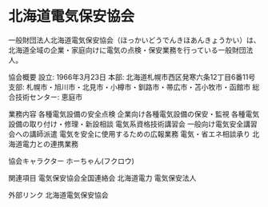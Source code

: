 # 北海道電気保安協会

一般財団法人北海道電気保安協会（ほっかいどうでんきほあんきょうかい）は、北海道全域の企業・家庭向けに電気の点検・保安業務を行っている一般財団法人。

協会概要
設立: 1966年3月23日
本部: 北海道札幌市西区発寒六条12丁目6番11号
支部: 札幌市・旭川市・北見市・小樽市・釧路市・帯広市・苫小牧市・函館市
総合技術センター: 恵庭市

業務内容
各種電気設備の安全点検
企業向け各種電気設備の保安・監視
各種電気設備の取り付け・修理・新設相談
電気系資格技術講習会
一般向け電気安全講習会への講師派遣
電気を安全に使用するための広報業務
電気・省エネ相談承り
北海道電力との連携業務

協会キャラクター
ホーちゃん(フクロウ)

関連項目
電気保安協会全国連絡会
北海道電力
電気保安法人

外部リンク
北海道電気保安協会
